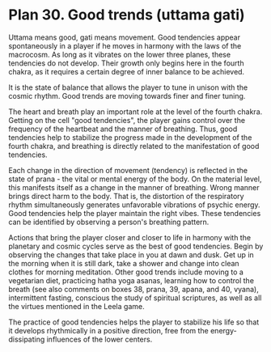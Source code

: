 # Plan 30. Good trends (uttama gati)

Uttama means good, gati means movement. Good tendencies appear spontaneously in a player if he moves in harmony with the laws of the macrocosm. As long as it vibrates on the lower three planes, these tendencies do not develop. Their growth only begins here in the fourth chakra, as it requires a certain degree of inner balance to be achieved.

It is the state of balance that allows the player to tune in unison with the cosmic rhythm. Good trends are moving towards finer and finer tuning.

The heart and breath play an important role at the level of the fourth chakra. Getting on the cell "good tendencies", the player gains control over the frequency of the heartbeat and the manner of breathing. Thus, good tendencies help to stabilize the progress made in the development of the fourth chakra, and breathing is directly related to the manifestation of good tendencies.

Each change in the direction of movement (tendency) is reflected in the state of prana - the vital or mental energy of the body. On the material level, this manifests itself as a change in the manner of breathing. Wrong manner brings direct harm to the body. That is, the distortion of the respiratory rhythm simultaneously generates unfavorable vibrations of psychic energy. Good tendencies help the player maintain the right vibes. These tendencies can be identified by observing a person's breathing pattern.

Actions that bring the player closer and closer to life in harmony with the planetary and cosmic cycles serve as the best of good tendencies. Begin by observing the changes that take place in you at dawn and dusk. Get up in the morning when it is still dark, take a shower and change into clean clothes for morning meditation. Other good trends include moving to a vegetarian diet, practicing hatha yoga asanas, learning how to control the breath (see also comments on boxes 38, prana, 39, apana, and 40, vyana), intermittent fasting, conscious the study of spiritual scriptures, as well as all the virtues mentioned in the Leela game.

The practice of good tendencies helps the player to stabilize his life so that it develops rhythmically in a positive direction, free from the energy-dissipating influences of the lower centers.
